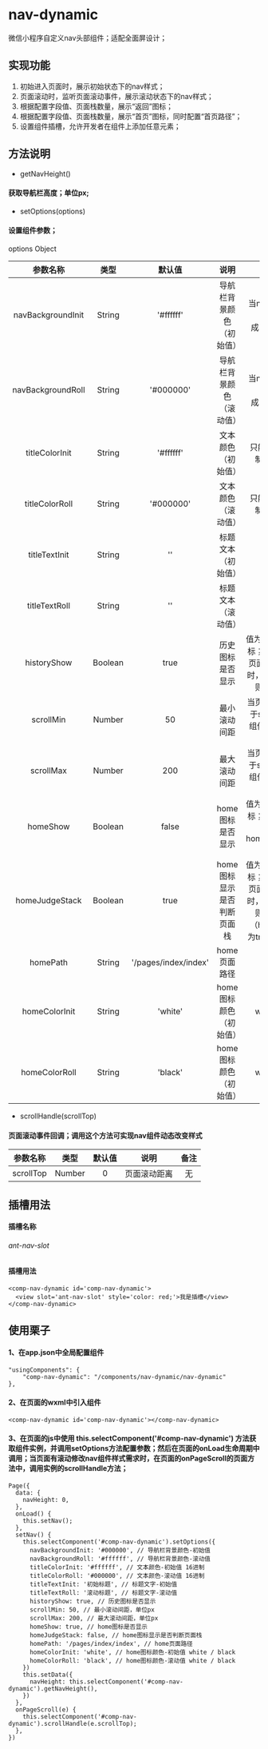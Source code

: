# nav-dynamic
微信小程序自定义nav头部组件；适配全面屏设计；

## 实现功能
1. 初始进入页面时，展示初始状态下的nav样式；
2. 页面滚动时，监听页面滚动事件，展示滚动状态下的nav样式；
3. 根据配置字段值、页面栈数量，展示“返回”图标；
4. 根据配置字段值、页面栈数量，展示“首页”图标，同时配置“首页路径”；
5. 设置组件插槽，允许开发者在组件上添加任意元素；

## 方法说明
* getNavHeight()
#### 获取导航栏高度；单位px;

* setOptions(options)
#### 设置组件参数；
options Object

| 参数名称 | 类型 | 默认值 | 说明 | 备注 |
| :----: | :----: | :----: | :----: | :----: |
| navBackgroundInit | String | '#ffffff' | 导航栏背景颜色（初始值） | 当nav要设置透明时，可设置成'transparent' |
| navBackgroundRoll | String | '#000000' | 导航栏背景颜色（滚动值） | 当nav要设置透明时，可设置成'transparent' |
| titleColorInit | String | '#ffffff' | 文本颜色（初始值） | 只能设置成16进制，不可简写 |
| titleColorRoll | String | '#000000' | 文本颜色（滚动值） | 只能设置成16进制，不可简写 |
| titleTextInit | String | '' | 标题文本（初始值） | 无 |
| titleTextRoll | String | '' | 标题文本（滚动值） | 无 |
| historyShow | Boolean | true | 历史图标是否显示 | 值为false，隐藏图标；值为true，当页面栈数量小于2时，隐藏图标，否则，显示图标 |
| scrollMin | Number | 50 | 最小滚动间距 | 当页面滚动距离小于scrollMin时；组件的opacity值为0 |
| scrollMax | Number | 200 | 最大滚动间距 | 当页面滚动距离大于scrollMax时；组件的opacity值为1 |
| homeShow | Boolean | false | home图标是否显示 | 值为false，隐藏图标；值为true，还要设置homeJudgeStack再行判断 |
| homeJudgeStack | Boolean | true | home图标显示是否判断页面栈 | 值为false，显示图标；值为true，当页面栈数量小于2时，显示图标，否则，隐藏图标（homeShow值为true才有意义） |
| homePath | String | '/pages/index/index' | home页面路径 | 无 |
| homeColorInit | String | 'white' | home图标颜色（初始值） | white / black |
| homeColorRoll | String | 'black' | home图标颜色（初始值） | white / black |

* scrollHandle(scrollTop)
#### 页面滚动事件回调；调用这个方法可实现nav组件动态改变样式

| 参数名称 | 类型 | 默认值 | 说明 | 备注 |
| :----: | :----: | :----: | :----: | :----: |
| scrollTop | Number | 0 | 页面滚动距离 | 无 |

## 插槽用法
#### 插槽名称 
###### ant-nav-slot

#### 插槽用法
```
<comp-nav-dynamic id='comp-nav-dynamic'>
  <view slot='ant-nav-slot' style='color: red;'>我是插槽</view>
</comp-nav-dynamic>
```

## 使用栗子
#### 1、在app.json中全局配置组件
```
"usingComponents": {
    "comp-nav-dynamic": "/components/nav-dynamic/nav-dynamic"
},
```
#### 2、在页面的wxml中引入组件
```
<comp-nav-dynamic id='comp-nav-dynamic'></comp-nav-dynamic>
```
#### 3、在页面的js中使用 this.selectComponent('#comp-nav-dynamic') 方法获取组件实例，并调用setOptions方法配置参数；然后在页面的onLoad生命周期中调用；当页面有滚动修改nav组件样式需求时，在页面的onPageScroll的页面方法中，调用实例的scrollHandle方法；
```
Page({
  data: {
    navHeight: 0,
  },
  onLoad() {
    this.setNav();
  },
  setNav() {
    this.selectComponent('#comp-nav-dynamic').setOptions({
      navBackgroundInit: '#000000', // 导航栏背景颜色-初始值
      navBackgroundRoll: '#ffffff', // 导航栏背景颜色-滚动值
      titleColorInit: '#ffffff', // 文本颜色-初始值 16进制
      titleColorRoll: '#000000', // 文本颜色-滚动值 16进制
      titleTextInit: '初始标题', // 标题文字-初始值
      titleTextRoll: '滚动标题', // 标题文字-滚动值
      historyShow: true, // 历史图标是否显示
      scrollMin: 50, // 最小滚动间距，单位px
      scrollMax: 200, // 最大滚动间距，单位px
      homeShow: true, // home图标是否显示
      homeJudgeStack: false, // home图标显示是否判断页面栈
      homePath: '/pages/index/index', // home页面路径
      homeColorInit: 'white', // home图标颜色-初始值 white / black
      homeColorRoll: 'black', // home图标颜色-滚动值 white / black
    })
    this.setData({
      navHeight: this.selectComponent('#comp-nav-dynamic').getNavHeight(),
    })
  },
  onPageScroll(e) {
    this.selectComponent('#comp-nav-dynamic').scrollHandle(e.scrollTop);
  },
})
```